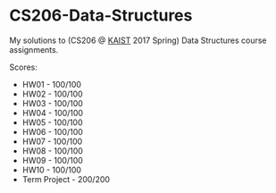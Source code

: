 # CS206-Data-Structures

My solutions to (CS206 @ [KAIST](http://kaist.edu) 2017 Spring) Data Structures course assignments.

Scores:

* HW01 - 100/100
* HW02 - 100/100
* HW03 - 100/100
* HW04 - 100/100
* HW05 - 100/100
* HW06 - 100/100
* HW07 - 100/100
* HW08 - 100/100
* HW09 - 100/100
* HW10 - 100/100
* Term Project - 200/200
